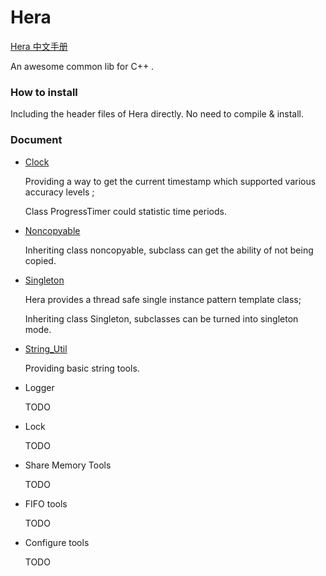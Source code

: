 # Hera 
[Hera 中文手册](README_CN.md)

An awesome common lib for C++ .

### How to install

 Including the header files of Hera directly. No need to compile & install.

### Document

- [Clock](include/clock.hpp)

    Providing a way to get the current timestamp which supported various accuracy levels ;

    Class ProgressTimer could statistic time periods.
    
- [Noncopyable](include/noncopyable.hpp)

    Inheriting class noncopyable, subclass can get the ability of not being copied.

- [Singleton](include/singleton.hpp)

    Hera provides a thread safe single instance pattern template class;

    Inheriting class Singleton, subclasses can be turned into singleton mode.

- [String_Util](include/string_util.hpp)

    Providing basic string tools.

- Logger

    TODO
    
- Lock

    TODO

- Share Memory Tools

    TODO

- FIFO tools

    TODO

- Configure tools

    TODO    
